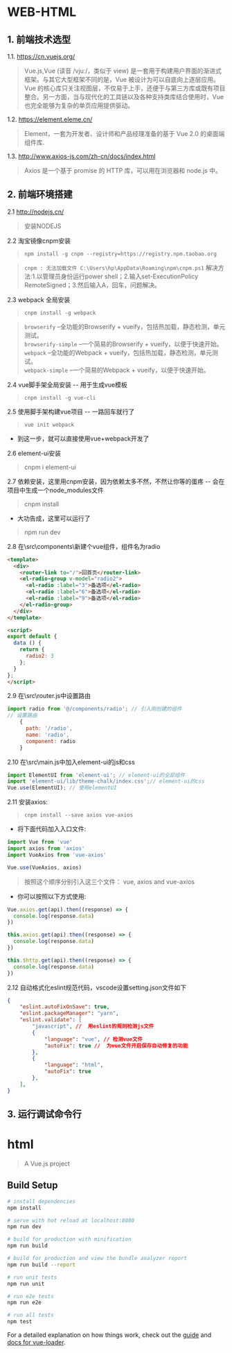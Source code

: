 # WEB-HTML
## 1. 前端技术选型
1.1. https://cn.vuejs.org/
> Vue.js,Vue (读音 /vjuː/，类似于 view) 是一套用于构建用户界面的渐进式框架。与其它大型框架不同的是，Vue 被设计为可以自底向上逐层应用。Vue 的核心库只关注视图层，不仅易于上手，还便于与第三方库或既有项目整合。另一方面，当与现代化的工具链以及各种支持类库结合使用时，Vue 也完全能够为复杂的单页应用提供驱动。

1.2. https://element.eleme.cn/
> Element，一套为开发者、设计师和产品经理准备的基于 Vue 2.0 的桌面端组件库.

1.3. http://www.axios-js.com/zh-cn/docs/index.html
> Axios 是一个基于 promise 的 HTTP 库，可以用在浏览器和 node.js 中。

## 2. 前端环境搭建
2.1 http://nodejs.cn/
> 安装NODEJS

2.2 淘宝镜像cnpm安装
> `npm install -g cnpm --registry=https://registry.npm.taobao.org`

> `cnpm : 无法加载文件 C:\Users\hp\AppData\Roaming\npm\cnpm.ps1` 解决方法:1.以管理员身份运行power shell；2.输入set-ExecutionPolicy RemoteSigned；3.然后输入A，回车，问题解决。

2.3 webpack 全局安装
> `cnpm install -g webpack`  

> `browserify` –全功能的Browserify + vueify，包括热加载，静态检测，单元测试。  
> `browserify-simple` –一个简易的Browserify + vueify，以便于快速开始。  
> `webpack` –全功能的Webpack + vueify，包括热加载，静态检测，单元测试。  
> `webpack-simple` –一个简易的Webpack + vueify，以便于快速开始。  

2.4 vue脚手架全局安装 -- 用于生成vue模板
> `cnpm install -g vue-cli`

2.5 使用脚手架构建vue项目 -- 一路回车就行了
> `vue init webpack`

* 到这一步，就可以直接使用vue+webpack开发了

2.6 element-ui安装
> cnpm i element-ui

2.7 依赖安装，这里用cnpm安装，因为依赖太多不然，不然让你等的蛋疼 -- 会在项目中生成一个node_modules文件
> cnpm install

* 大功告成，这里可以运行了
> npm run dev

2.8 在\src\components\新建个vue组件，组件名为radio
```html
<template>
  <div>
    <router-link to="/">回首页</router-link>
    <el-radio-group v-model="radio2">
      <el-radio :label="3">备选项</el-radio>
      <el-radio :label="6">备选项</el-radio>
      <el-radio :label="9">备选项</el-radio>
    </el-radio-group>
  </div>
</template>

<script>
export default {
  data () {
    return {
      radio2: 3
    };
  }
};
</script>

```

2.9 在\src\router.js中设置路由
```js
import radio from '@/components/radio'; // 引入刚创建的组件
// 设置路由
    {
      path: '/radio',
      name: 'radio',
      component: radio
    }
```

2.10 在\src\main.js中加入element-ui的js和css
```js
import ElementUI from 'element-ui'; // element-ui的全部组件
import 'element-ui/lib/theme-chalk/index.css';// element-ui的css
Vue.use(ElementUI); // 使用elementUI
```

2.11 安装axios:
> `cnpm install --save axios vue-axios`  
* 将下面代码加入入口文件:   
```js
import Vue from 'vue'
import axios from 'axios'
import VueAxios from 'vue-axios'

Vue.use(VueAxios, axios)
```
> 按照这个顺序分别引入这三个文件： vue, axios and vue-axios  

* 你可以按照以下方式使用:  
```js
Vue.axios.get(api).then((response) => {
  console.log(response.data)
})

this.axios.get(api).then((response) => {
  console.log(response.data)
})

this.$http.get(api).then((response) => {
  console.log(response.data)
})
```

2.12 自动格式化eslint规范代码，vscode设置setting.json文件如下
```json
{
    "eslint.autoFixOnSave": true,
    "eslint.packageManager": "yarn",
    "eslint.validate": [
        "javascript", //  用eslint的规则检测js文件
        {
            "language": "vue", // 检测vue文件
            "autoFix": true //  为vue文件开启保存自动修复的功能
        },
        {
            "language": "html",
            "autoFix": true
        },
    ],
}
```

## 3. 运行调试命令行
# html

> A Vue.js project

## Build Setup

``` bash
# install dependencies
npm install

# serve with hot reload at localhost:8080
npm run dev

# build for production with minification
npm run build

# build for production and view the bundle analyzer report
npm run build --report

# run unit tests
npm run unit

# run e2e tests
npm run e2e

# run all tests
npm test
```

For a detailed explanation on how things work, check out the [guide](http://vuejs-templates.github.io/webpack/) and [docs for vue-loader](http://vuejs.github.io/vue-loader).
